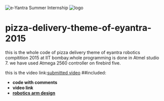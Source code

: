 ![e-Yantra Summer Internship](http://www.e-yantra.org/img/EyantraLogoLarge.png)
![logo](https://github.com/eYSIP-2016/Autonomous-Drone/blob/master/iitbblack.jpg)

# pizza-delivery-theme-of-eyantra-2015
this is the whole code of pizza delivery theme of eyantra robotics compitition  2015 at IIT bombay.whole programming is done in Atmel studio 7. we have used Atmega 2560 controller on firebird five.

this is the video link:[submitted video](https://www.youtube.com/watch?v=w1GrPPGHUu0)
##included:
* **code with comments**
* **video link**
* **[robotics arm design](https://github.com/keyurrakholiya/Robotics_Arm_Design)**
